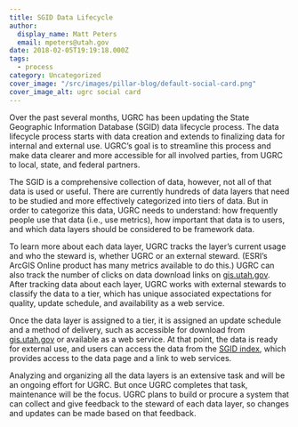 ```yaml
---
title: SGID Data Lifecycle
author:
  display_name: Matt Peters
  email: mpeters@utah.gov
date: 2018-02-05T19:19:18.000Z
tags:
  - process
category: Uncategorized
cover_image: "/src/images/pillar-blog/default-social-card.png"
cover_image_alt: ugrc social card
---
```


Over the past several months, UGRC has been updating the State Geographic Information Database (SGID) data lifecycle process. The data lifecycle process starts with data creation and extends to finalizing data for internal and external use. UGRC’s goal is to streamline this process and make data clearer and more accessible for all involved parties, from UGRC to local, state, and federal partners.

The SGID is a comprehensive collection of data, however, not all of that data is used or useful. There are currently hundreds of data layers that need to be studied and more effectively categorized into tiers of data. But in order to categorize this data, UGRC needs to understand: how frequently people use that data (i.e., use metrics), how important that data is to users, and which data layers should be considered to be framework data.

To learn more about each data layer, UGRC tracks the layer’s current usage and who the steward is, whether UGRC or an external steward. (ESRI’s ArcGIS Online product has many metrics available to do this.) UGRC can also track the number of clicks on data download links on [gis.utah.gov](/). After tracking data about each layer, UGRC works with external stewards to classify the data to a tier, which has unique associated expectations for quality, update schedule, and availability as a web service.

Once the data layer is assigned to a tier, it is assigned an update schedule and a method of delivery, such as accessible for download from [gis.utah.gov](/) or available as a web service. At that point, the data is ready for external use, and users can access the data from the [SGID index](/products/sgid/sgid-index), which provides access to the data page and a link to web services.

Analyzing and organizing all the data layers is an extensive task and will be an ongoing effort for UGRC. But once UGRC completes that task, maintenance will be the focus. UGRC plans to build or procure a system that can collect and give feedback to the steward of each data layer, so changes and updates can be made based on that feedback.
